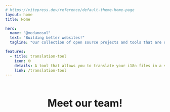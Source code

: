 ```yaml
---
# https://vitepress.dev/reference/default-theme-home-page
layout: home
title: Home

hero:
  name: "@medanosol"
  text: "Building better websites!"
  tagline: "Our collection of open source projects and tools that are used to build better websites."

features:
  - title: translation-tool
    icon: 🌐
    details: A tool that allows you to translate your i18n files in a simple and fast way.
    link: /translation-tool
---
```


<script setup>
import { VPTeamMembers } from 'vitepress/theme'

const members = [
  {
    avatar: 'https://www.github.com/dd8888.png',
    name: 'David Díaz',
    title: 'Developer',
    links: [
      { icon: 'github', link: 'https://github.com/dd8888' },
      { icon: 'linkedin', link: 'https://www.linkedin.com/in/david-diaz-dev/' },
    ]
  },
  {
    avatar: 'https://github.com/VincentGillot.png',
    name: 'Vincent Gillot',
    title: 'Developer',
    links: [
      { icon: 'github', link: 'https://github.com/VincentGillot' },
      { icon: 'linkedin', link: 'https://www.linkedin.com/in/vincentgillot/' },
    ]
  },
  {
    avatar: 'https://www.github.com/raulrodrigueztorres.png',
    name: 'Raúl Rodríguez',
    title: 'Developer',
    links: [
      { icon: 'github', link: 'https://github.com/raulrodrigueztorres' },
      { icon: 'linkedin', link: 'https://www.linkedin.com/in/raulrt/' },
    ]
  },
  
]
</script>

<div style="padding: 24px 48px;">
  <h2 style="font-size: 32px; font-weight: 700; text-align: center; width: 100%; margin: 24px 0px;">Meet our team!</h2>
  <VPTeamMembers size="medium" :members="members" />
</div>
